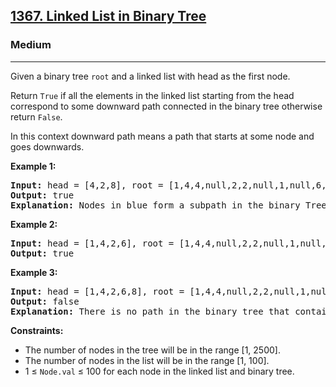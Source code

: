 <h2><a href="https://leetcode.com/problems/linked-list-in-binary-tree">1367. Linked List in Binary Tree</a></h2>
<h3>Medium</h3>
<hr>
<p>Given a binary tree <code>root</code> and a linked list with head as the first node.</p>
<p>Return <code>True</code> if all the elements in the linked list starting from the head correspond to some downward path connected in the binary tree otherwise return <code>False</code>.</p>
<p>In this context downward path means a path that starts at some node and goes downwards.</p>
<p><strong>Example 1:</strong></p>
<pre>
<strong>Input:</strong> head = [4,2,8], root = [1,4,4,null,2,2,null,1,null,6,8,null,null,null,null,1,3]
<strong>Output:</strong> true
<strong>Explanation:</strong> Nodes in blue form a subpath in the binary Tree.
</pre>
<p><strong>Example 2:</strong></p>
<pre>
<strong>Input:</strong> head = [1,4,2,6], root = [1,4,4,null,2,2,null,1,null,6,8,null,null,null,null,1,3]
<strong>Output:</strong> true
</pre>
<p><strong>Example 3:</strong></p>
<pre>
<strong>Input:</strong> head = [1,4,2,6,8], root = [1,4,4,null,2,2,null,1,null,6,8,null,null,null,null,1,3]
<strong>Output:</strong> false
<strong>Explanation:</strong> There is no path in the binary tree that contains all the elements of the linked list from head.
</pre>
<p><strong>Constraints:</strong></p>
<ul>
<li>The number of nodes in the tree will be in the range [1, 2500].</li>
<li>The number of nodes in the list will be in the range [1, 100].</li>
<li>1 ≤ <code>Node.val</code> ≤ 100 for each node in the linked list and binary tree.</li>
</ul>
